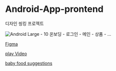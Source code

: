 # Android-App-prontend
디자인 씽킹 프로젝트

![Android Large - 10](https://github.com/foodinsect/Android-App-prontend/assets/36304709/630682b7-6a73-40b6-b544-cad51cae06f4)
온보딩 - 로그인 - 메인 - 상품 - ...   
   
[Figma](https://www.figma.com/design/il0b24fZEu1IopIxNcsZub/Android_Apps_Design-Thinking-Project?node-id=1031-983&t=iN7fVOqYLWfPNU5i-1)   
   
[play Video](https://youtu.be/9ecRVt7RsGs)   
   
[baby food suggestions](https://youtu.be/dICuRpz1yik)   


